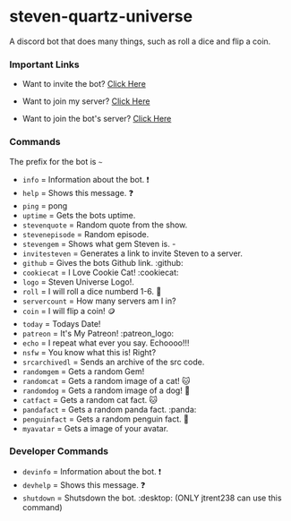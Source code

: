 # steven-quartz-universe
A discord bot that does many things, such as roll a dice and flip a coin.

### Important Links
- Want to invite the bot? [Click Here](https://discordapp.com/oauth2/authorize?&client_id=421786371183869952&scope=bot&permissions=3255296)

- Want to join my server? [Click Here](https://discord.gg/ndhwqfW)

- Want to join the bot's server? [Click Here](https://discord.gg/pkgVZtA)

### Commands
The prefix for the bot is `~`
- `info` = Information about the bot. :exclamation: 
- `help` = Shows this message. :question: 
- `ping` = pong
- `uptime` = Gets the bots uptime.
- `stevenquote` = Random quote from the show.
- `stevenepisode` = Random episode.
- `stevengem` = Shows what gem Steven is. - 
- `invitesteven` = Generates a link to invite Steven to a server.
- `github` = Gives the bots Github link. :github:
- `cookiecat` = I Love Cookie Cat! :cookiecat:
- `logo` = Steven Universe Logo!.
- `roll` = I will roll a dice numberd 1-6. :game_die:
- `servercount` = How many servers am I in?
- `coin` = I will flip a coin! :coin:
- `today` = Todays Date!
- `patreon` = It's My Patreon! :patreon_logo:
- `echo` = I repeat what ever you say. Echoooo!!!
- `nsfw` = You know what this is! Right?
- `srcarchivedl` = Sends an archive of the src code.
- `randomgem` = Gets a random Gem!
- `randomcat` = Gets a random image of a cat! :cat:
- `randomdog` = Gets a random image of a dog! :dog:
- `catfact` = Gets a random cat fact. :cat:
- `pandafact` = Gets a random panda fact. :panda:
- `penguinfact` = Gets a random penguin fact. :penguin: 
- `myavatar` = Gets a image of your avatar.

### Developer Commands

- `devinfo` = Information about the bot. :exclamation: 
- `devhelp` = Shows this message. :question: 
- `shutdown` = Shutsdown the bot. :desktop: (ONLY jtrent238 can use this command)